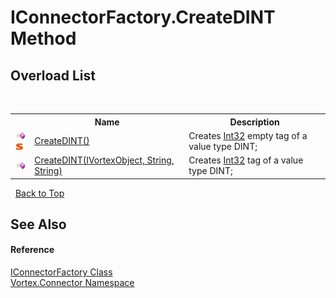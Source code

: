 # IConnectorFactory.CreateDINT Method 
 


## Overload List
&nbsp;<table><tr><th></th><th>Name</th><th>Description</th></tr><tr><td>![Public method](media/pubmethod.gif "Public method")![Static member](media/static.gif "Static member")</td><td><a href="M_Vortex_Connector_IConnectorFactory_CreateDINT.md">CreateDINT()</a></td><td>
Creates <a href="https://docs.microsoft.com/dotnet/api/system.int32" target="_blank">Int32</a> empty tag of a value type DINT;</td></tr><tr><td>![Public method](media/pubmethod.gif "Public method")</td><td><a href="M_Vortex_Connector_IConnectorFactory_CreateDINT_1.md">CreateDINT(IVortexObject, String, String)</a></td><td>
Creates <a href="https://docs.microsoft.com/dotnet/api/system.int32" target="_blank">Int32</a> tag of a value type DINT;</td></tr></table>&nbsp;
<a href="#iconnectorfactory.createdint-method">Back to Top</a>

## See Also


#### Reference
<a href="T_Vortex_Connector_IConnectorFactory.md">IConnectorFactory Class</a><br /><a href="N_Vortex_Connector.md">Vortex.Connector Namespace</a><br />